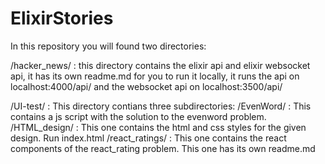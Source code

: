 # ElixirStories

In this repository you will found two directories: 

/hacker_news/ : this directory contains the elixir api and elixir websocket api, it has its own readme.md for you to run it locally, it runs the api on localhost:4000/api/ and the websocket api on localhost:3500/api/ 

/UI-test/ : This directory contians three subdirectories: 
  /EvenWord/ : This contains a js script with the solution to the evenword problem.
  /HTML_design/ : This one contains the html and css styles for the given design. Run index.html
  /react_ratings/ : This one contains the react components of the react_rating problem. This one has its own readme.md
